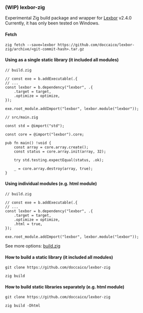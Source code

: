 ### (WIP) lexbor-zig
Experimental Zig build package and wrapper for [Lexbor](https://github.com/lexbor/lexbor/) v2.4.0  
Currently, it has only been tested on Windows.

#### Fetch
```
zig fetch --save=lexbor https://github.com/doccaico/lexbor-zig/archive/<git-commit-hash>.tar.gz
```

#### Using as a single static library (it included all modules)
```zig
// build.zig

// const exe = b.addExecutable(.{
// ...
const lexbor = b.dependency("lexbor", .{
    .target = target,
    .optimize = optimize,
});

exe.root_module.addImport("lexbor", lexbor.module("lexbor"));

// src/main.zig

const std = @import("std");

const core = @import("lexbor").core;

pub fn main() !void {
    const array = core.array.create();
    const status = core.array.init(array, 32);

    try std.testing.expectEqual(status, .ok);

    _ = core.array.destroy(array, true);
}
```

#### Using individual modules (e.g. html module)
```zig
// build.zig

// const exe = b.addExecutable(.{
// ...
const lexbor = b.dependency("lexbor", .{
    .target = target,
    .optimize = optimize,
    .html = true,
});

exe.root_module.addImport("lexbor", lexbor.module("lexbor"));
```

See more options: [build.zig](https://github.com/doccaico/lexbor-zig-static/blob/main/build.zig)

#### How to build a static library (it included all modules)
```
git clone https://github.com/doccaico/lexbor-zig

zig build
```

#### How to build static libraries separately (e.g. html module)
```
git clone https://github.com/doccaico/lexbor-zig

zig build -Dhtml
```
